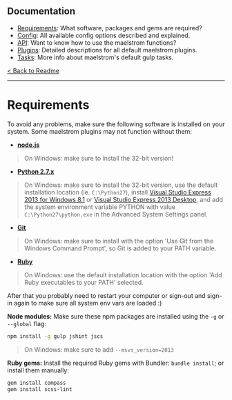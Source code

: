 ## Documentation
- [Requirements][docs-requirements]: What software, packages and gems are required?
- [Config][docs-config]: All available config options described and explained.
- [API][docs-api]: Want to know how to use the maelstrom functions?
- [Plugins][docs-plugins]: Detailed descriptions for all default maelstrom plugins.
- [Tasks][docs-tasks]: More info about maelstrom's default gulp tasks.

[< Back to Readme](../README.md)

--------------------------------------------------------------------------------


# Requirements
To avoid any problems, make sure the following software is installed on your system. Some maelstrom plugins may not function without them:

- **[node.js][url-nodejs]**
> On Windows: make sure to install the 32-bit version!

- **[Python 2.7.x][url-python]**
> On Windows: make sure to install the 32-bit version, use the default installation location (ie. `C:\Python27`), install [Visual Studio Express 2013 for Windows 8.1][url-vsx2013-w81] or [Visual Studio Express 2013 Desktop][url-vsx2013-desktop], and add the system environment variable PYTHON with value `C:\Python27\python.exe` in the Advanced System Settings panel.

- **[Git][url-git]**
> On Windows: make sure to install with the option 'Use Git from the Windows Command Prompt', so Git is added to your PATH variable.

- **[Ruby][url-ruby]**
> On Windows: use the default installation location with the option 'Add Ruby executables to your PATH' selected.

After that you probably need to restart your computer or sign-out and sign-in again to make sure all system env vars are loaded :)

**Node modules:**
Make sure these npm packages are installed using the `-g` or `--global` flag:
```sh
npm install -g gulp jshint jscs
```
> On Windows: make sure to add `--msvs_version=2013`

**Ruby gems:**
Install the required Ruby gems with Bundler: `bundle install`; or install them manually:
```sh
gem install compass
gem install scss-lint
```

[url-nodejs]: https://nodejs.org/download/
[url-python]: https://www.python.org/downloads/release/python-279/
[url-vsx2012]: http://go.microsoft.com/?linkid=9816758
[url-vsx2013-w81]: https://www.microsoft.com/en-us/download/details.aspx?id=44917
[url-vsx2013-desktop]: https://www.microsoft.com/en-us/download/details.aspx?id=44914
[url-git]: http://git-scm.com/downloads
[url-ruby]: https://www.ruby-lang.org/en/documentation/installation/#rubyinstaller

[docs-requirements]: requirements.md
[docs-config]: config.md
[docs-api]: api.md
[docs-plugins]: plugins.md
[docs-tasks]: tasks.md

